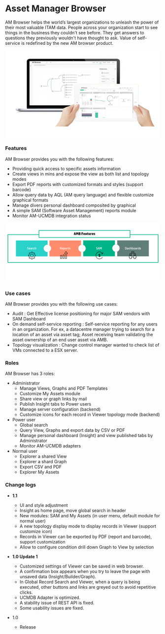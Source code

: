 # Asset Manager Browser

AM Browser helps the world’s largest organizations to unleash the power of their most valuable ITAM data. People across your organization start to see things in the business they couldn't see before. They get answers to questions they previously wouldn't have thought to ask. Value of self-service is redefined by the new AM browser product. 

![Home](img/home.png)

### Features

AM Browser provides you with the following features:

- Providing quick access to specific assets information
- Create views in mins and expose the view as both list and topology modes
- Export PDF reports with customized formats and styles (support barcode)
- Allow query data by AQL (AM query language) and flexible customize graphical formats
- Manage divers personal dashboard composited by graphical
- A simple SAM (Software Asset Management) reports module  
- Monitor AM-UCMDB integration status

![Features](img/amb_features.png)

### Use cases

AM Browser provides you with the following use cases:

- Audit : Get Effective license positioning for major SAM vendors with SAM Dashboard
- On demand self-service reporting : Self-service reporting for any users in an organization. For ex, a datacentre manager trying to search for a location of an asset via asset tag; Asset receiving team validating the asset ownership of an end user asset via AMB. 
- Topology visualization : Change control manager wanted to check list of VMs connected to a ESX server.


### Roles

AM Browser has 3 roles:

- Administrator
    - Manage Views, Graphs and PDF Templates
    - Customize My Assets module
    - Share view or graph links by mail
    - Publish Insight tabs to Power users
    - Manage server configuration (backend)
    - Customize icons for each record in Viewer topology mode (backend)
- Power user
    - Global search
    - Query View, Graphs and export data by CSV or PDF
    - Manage personal dashboard (Insight) and view published tabs by Administrator
    - Monitor AM-UCMDB adapters
- Normal user
    - Explorer a shared View
    - Explorer a shard Graph
    - Export CSV and PDF
    - Explorer My Assets


### Change logs

- **1.1**
    - UI and style adjustment
    - Insight as home page, move global search in header
    - New modules: SAM and My Assets (in user menu, default module for normal user)
    - A new topology display mode to display records in Viewer (support customize icon)
    - Records in Viewer can be exported by PDF (report and barcode), support customization
    - Allow to configure condition drill down Graph to View by selection

- **1.0 Update 1**
    - Customized settings of Viewer can be saved in web browser.
    - A confirmation box appears when you try to leave the page with unsaved data (Insight/Builder/Graph).
    - In Global Record Search and Viewer, when a query is being executed, other buttons and links are greyed out to avoid repetitive clicks.
    - UCMDB Adapter is optimized.
    - A stability issue of REST API is fixed.
    - Some usability issues are fixed.

- 1.0
    - Release